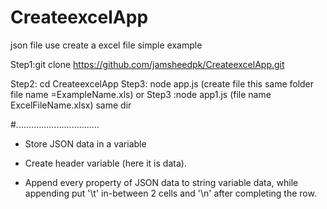 # CreateexcelApp
json file use create a excel file simple example 

Step1:git clone https://github.com/jamsheedpk/CreateexcelApp.git

Step2: cd CreateexcelApp
Step3: node app.js  (create file this same folder file name =ExampleName.xls)
     or
Step3 :node app1.js (file name ExcelFileName.xlsx) same dir


 #.................................
 
* Store JSON data in a variable 

* Create header  variable (here it is data).

* Append every property of JSON data  to string variable data, while appending put '\t' in-between 2 cells and '\n' after completing the row.
